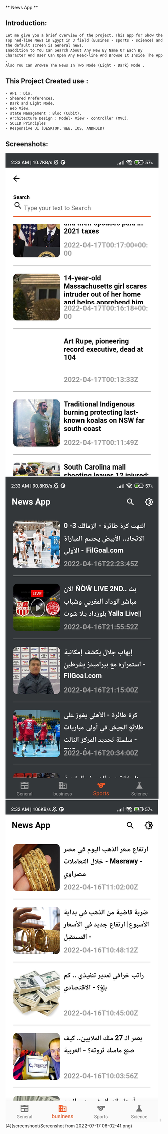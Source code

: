 ** News App  **

## Introduction:

    Let me give you a brief overview of the project, This app for Show the Top hed-line News in Egypt in 3 field (Busines - sports - science) and the default screen is General news.
    Inaddition to You Can Search About Any New By Name Or Each By Character And User Can Open Any Head-line And Browse It Inside The App .
    Also You Can Browse The News In Two Mode (Light - Dark) Mode .


## This Project Created use :
    - API : Dio.
    - Sheared Preferences.
    - Dark and Light Mode.
    - Web View.
    - state Management : Bloc (Cubit).
    - Architecture Design : Model- View - controller (MVC).
    - SOLID Principles
    - Responsive UI (DESKTOP, WEB, IOS, ANDROID)

## Screenshots:

![1](screenshoot/IMG_20220417_023427.jpg)
![2](screenshoot/IMG_20220417_023452.jpg)
![3](screenshoot/IMG_20220417_023508.jpg)
![4](screenshoot/Screenshot from 2022-07-17 06-02-41.png)
